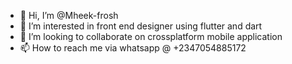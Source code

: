 - 👋 Hi, I’m @Mheek-frosh
- 👀 I’m interested in front end designer using flutter and dart
- 💞️ I’m looking to collaborate on crossplatform mobile application
- 📫 How to reach me via whatsapp @ +2347054885172

